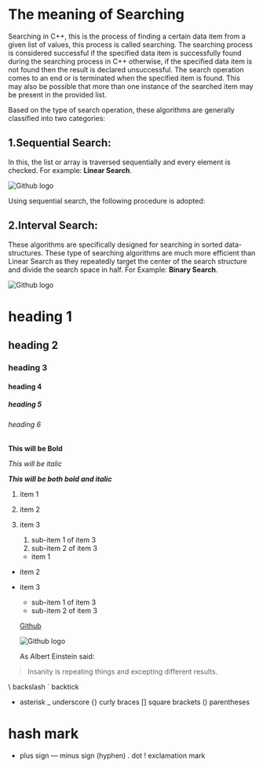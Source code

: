 # The meaning of Searching

Searching in C++, this is the process of finding a certain data item from a given list of values, this process is called searching. The searching process is considered successful if the specified data item is successfully found during the searching process in C++ otherwise, if the specified data item is not found then the result is declared unsuccessful. The search operation comes to an end or is terminated when the specified item is found. This may also be possible that more than one instance of the searched item may be present in the provided list.

Based on the type of search operation, these algorithms are generally classified into two categories:

## 1.Sequential Search:
In this, the list or array is traversed sequentially and every element is checked. For example: **Linear Search**.

![Github logo](https://media.geeksforgeeks.org/wp-content/cdn-uploads/20230104154936/Linear-Search1.png)

Using sequential search, the following procedure is adopted:


## 2.Interval Search:
These algorithms are specifically designed for searching in sorted data-structures. These type of searching algorithms are much more efficient than Linear Search as they repeatedly target the center of the search structure and divide the search space in half. For Example: **Binary Search**.

![Github logo](https://media.geeksforgeeks.org/wp-content/cdn-uploads/20221121132716/BinarySearch.png)






# heading 1
## heading 2
### heading 3
#### heading 4
##### heading 5
###### heading 6

**This will be Bold**

*This will be italic*

***This will be both bold and italic***

1. item 1
2. item 2
3. item 3
   1. sub-item 1 of item 3
   2. sub-item 2 of item 3
   
   * item 1
* item 2
* item 3
   * sub-item 1 of item 3
   * sub-item 2 of item 3
   
   [Github](https://www.github.com)
   
   ![Github logo](https://github.githubassets.com/images/modules/logos_page/GitHub-Mark.png)
   
   As Albert Einstein said:
> Insanity is repeating things and excepting different results.

\ backslash 
` backtick 
* asterisk 
_ underscore
{} curly braces 
[] square brackets 
() parentheses 
# hash mark 
+ plus sign 
— minus sign (hyphen) 
. dot 
! exclamation mark


